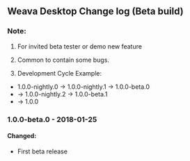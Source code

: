 ## Weava Desktop Change log (Beta build)
### Note:
1) For invited beta tester or demo new feature

2) Common to contain some bugs.

3) Development Cycle Example:
-  1.0.0-nightly.0 -> 1.0.0-nightly.1 -> 1.0.0-beta.0
- -> 1.0.0-nightly.2 -> 1.0.0-beta.1
- -> 1.0.0

### 1.0.0-beta.0 - 2018-01-25
#### Changed:
- First beta release